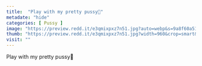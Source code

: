 ```yaml
---
title:  "Play with my pretty pussy💋"
metadate: "hide"
categories: [ Pussy ]
image: "https://preview.redd.it/e3qmixpxz7n51.jpg?auto=webp&s=9a8f60a51a1707d444bee8bcb520bf56a0e9542e"
thumb: "https://preview.redd.it/e3qmixpxz7n51.jpg?width=960&crop=smart&auto=webp&s=4a9d152ebd79625356b135488f07bac51c025d10"
visit: ""
---
```

Play with my pretty pussy💋
